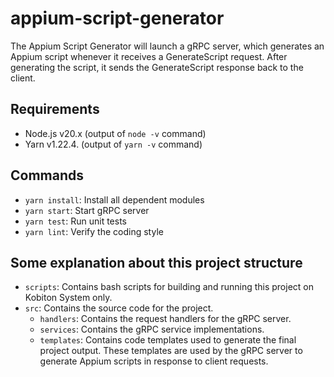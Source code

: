# appium-script-generator

The Appium Script Generator will launch a gRPC server, which generates an Appium script whenever it receives a GenerateScript request. After generating the script, it sends the GenerateScript response back to the client.

## Requirements

- Node.js v20.x (output of `node -v` command)
- Yarn v1.22.4. (output of `yarn -v` command)

## Commands

- `yarn install`: Install all dependent modules
- `yarn start`: Start gRPC server
- `yarn test`: Run unit tests
- `yarn lint`: Verify the coding style

## Some explanation about this project structure

* `scripts`: Contains bash scripts for building and running this project on Kobiton System only.
* `src`: Contains the source code for the project.
  * `handlers`: Contains the request handlers for the gRPC server.
  * `services`: Contains the gRPC service implementations.
  * `templates`: Contains code templates used to generate the final project output. These templates are used by the gRPC server to generate Appium scripts in response to client requests.

